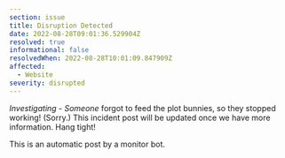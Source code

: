 ```yaml
---
section: issue
title: Disruption Detected
date: 2022-08-28T09:01:36.529904Z
resolved: true
informational: false
resolvedWhen: 2022-08-28T10:01:09.847909Z
affected:
  - Website
severity: disrupted
---
```

*Investigating* - _Someone_ forgot to feed the plot bunnies, so they stopped working! (Sorry.) This incident post will be updated once we have more information. Hang tight!

This is an automatic post by a monitor bot.
        